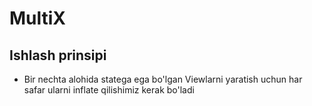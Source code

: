 # MultiX

## Ishlash prinsipi

- Bir nechta alohida statega ega bo'lgan Viewlarni yaratish uchun har safar ularni inflate qilishimiz kerak bo'ladi
